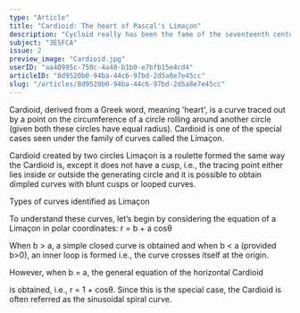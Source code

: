 ```yaml
---
type: "Article"
title: "Cardioid: The heart of Pascal's Limaçon"
description: "Cycloid really has been the fame of the seventeenth century, but more importantly it led to the possibility of a circle moving around or inside another circle. This is when all the possible kinds of curves started to emerge, starting from hypotrochoids to epicycloids to other innumerable curves. Among these, Cardioid is a curve that belongs to Limaçon of Pascal (discovered by Étienne Pascal)."
subject: "3E5FCA"
issue: 2
preview_image: "Cardioid.jpg"
userID: "aa40995c-750c-4a48-b1b0-e7bfb15e4cd4"
articleID: "8d9520b0-94ba-44c6-97bd-2d5a8e7e45cc"
slug: "/articles/8d9520b0-94ba-44c6-97bd-2d5a8e7e45cc"
---
```


Cardioid, derived from a Greek word, meaning 'heart', is a curve traced out by a point on the circumference of a circle rolling around another circle (given both these circles have equal radius). Cardioid is one of the special cases seen under the family of curves called the Limaçon.

Cardioid created by two circles
Limaçon is a roulette formed the same way the Cardioid is, except it does not have a cusp, i.e., the tracing point either lies inside or outside the generating circle and it is possible to obtain dimpled curves with blunt cusps or looped curves.

Types of curves identified as Limaçon

To understand these curves, let’s begin by considering the equation of a Limaçon in polar coordinates:
r = b + a cosθ

When b > a, a simple closed curve is obtained and when b < a (provided b>0), an inner loop is formed i.e., the curve crosses itself at the origin.

However, when b = a, the general equation of the horizontal Cardioid

is obtained, i.e., r = 1 + cosθ. Since this is the special case, the Cardioid is often referred as the sinusoidal spiral curve.
